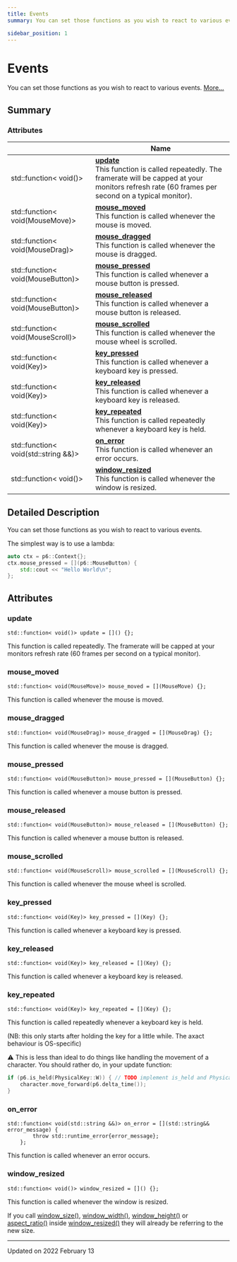 ```yaml
---
title: Events
summary: You can set those functions as you wish to react to various events. 

sidebar_position: 1
---
```


# Events

You can set those functions as you wish to react to various events.  [More...](#detailed-description)

## Summary

### Attributes

|                | Name           |
| -------------- | -------------- |
| std::function< void()> | **[update](/reference/events#update)** <br/>This function is called repeatedly. The framerate will be capped at your monitors refresh rate (60 frames per second on a typical monitor).  |
| std::function< void(MouseMove)> | **[mouse_moved](/reference/events#mouse_moved)** <br/>This function is called whenever the mouse is moved.  |
| std::function< void(MouseDrag)> | **[mouse_dragged](/reference/events#mouse_dragged)** <br/>This function is called whenever the mouse is dragged.  |
| std::function< void(MouseButton)> | **[mouse_pressed](/reference/events#mouse_pressed)** <br/>This function is called whenever a mouse button is pressed.  |
| std::function< void(MouseButton)> | **[mouse_released](/reference/events#mouse_released)** <br/>This function is called whenever a mouse button is released.  |
| std::function< void(MouseScroll)> | **[mouse_scrolled](/reference/events#mouse_scrolled)** <br/>This function is called whenever the mouse wheel is scrolled.  |
| std::function< void(Key)> | **[key_pressed](/reference/events#key_pressed)** <br/>This function is called whenever a keyboard key is pressed.  |
| std::function< void(Key)> | **[key_released](/reference/events#key_released)** <br/>This function is called whenever a keyboard key is released.  |
| std::function< void(Key)> | **[key_repeated](/reference/events#key_repeated)** <br/>This function is called repeatedly whenever a keyboard key is held.  |
| std::function< void(std::string &&)> | **[on_error](/reference/events#on_error)** <br/>This function is called whenever an error occurs.  |
| std::function< void()> | **[window_resized](/reference/events#window_resized)** <br/>This function is called whenever the window is resized.  |

## Detailed Description

You can set those functions as you wish to react to various events. 

The simplest way is to use a lambda:



```cpp
auto ctx = p6::Context{};
ctx.mouse_pressed = [](p6::MouseButton) {
    std::cout << "Hello World\n";
};
```



## Attributes

### update

```
std::function< void()> update = []() {};
```

This function is called repeatedly. The framerate will be capped at your monitors refresh rate (60 frames per second on a typical monitor). 

### mouse_moved

```
std::function< void(MouseMove)> mouse_moved = [](MouseMove) {};
```

This function is called whenever the mouse is moved. 

### mouse_dragged

```
std::function< void(MouseDrag)> mouse_dragged = [](MouseDrag) {};
```

This function is called whenever the mouse is dragged. 

### mouse_pressed

```
std::function< void(MouseButton)> mouse_pressed = [](MouseButton) {};
```

This function is called whenever a mouse button is pressed. 

### mouse_released

```
std::function< void(MouseButton)> mouse_released = [](MouseButton) {};
```

This function is called whenever a mouse button is released. 

### mouse_scrolled

```
std::function< void(MouseScroll)> mouse_scrolled = [](MouseScroll) {};
```

This function is called whenever the mouse wheel is scrolled. 

### key_pressed

```
std::function< void(Key)> key_pressed = [](Key) {};
```

This function is called whenever a keyboard key is pressed. 

### key_released

```
std::function< void(Key)> key_released = [](Key) {};
```

This function is called whenever a keyboard key is released. 

### key_repeated

```
std::function< void(Key)> key_repeated = [](Key) {};
```

This function is called repeatedly whenever a keyboard key is held. 

(NB: this only starts after holding the key for a little while. The axact behaviour is OS-specific)

:warning: This is less than ideal to do things like handling the movement of a character. You should rather do, in your update function:



```cpp
if (p6.is_held(PhysicalKey::W)) { // TODO implement is_held and PhysicalKey and LogicalKey
    character.move_forward(p6.delta_time());
}
```


### on_error

```
std::function< void(std::string &&)> on_error = [](std::string&& error_message) {
        throw std::runtime_error{error_message};
    };
```

This function is called whenever an error occurs. 

### window_resized

```
std::function< void()> window_resized = []() {};
```

This function is called whenever the window is resized. 

If you call [window_size()](/reference/window#window_size), [window_width()](/reference/window#window_width), [window_height()](/reference/window#window_height) or [aspect_ratio()](/reference/window#aspect_ratio) inside [window_resized()](/reference/events#window_resized) they will already be referring to the new size. 





-------------------------------

Updated on 2022 February 13